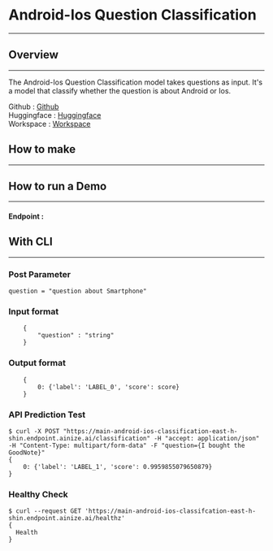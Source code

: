 # Android-Ios Question Classification

---

## Overview

---
The Android-Ios Question Classification model takes questions as input.
It's a model that classify whether the question is about Android or Ios.

Github : [Github]()
<br>
Huggingface : [Huggingface]()
<br>
Workspace : [Workspace]()

## How to make

---

## How to run a Demo

---

#### Endpoint : 

## With CLI

---

### Post Parameter
```
question = "question about Smartphone"
```

### Input format
```
    {
        "question" : "string"
    }
```

### Output format
```
    {
        0: {'label': 'LABEL_0', 'score': score}
    }
```

### API Prediction Test

```
$ curl -X POST "https://main-android-ios-classification-east-h-shin.endpoint.ainize.ai/classification" -H "accept: application/json" -H "Content-Type: multipart/form-data" -F "question={I bought the GoodNote}"
{
    0: {'label': 'LABEL_1', 'score': 0.9959855079650879}
}
```

### Healthy Check

```
$ curl --request GET 'https://main-android-ios-classifcation-east-h-shin.endpoint.ainize.ai/healthz'
{
  Health
}
```
